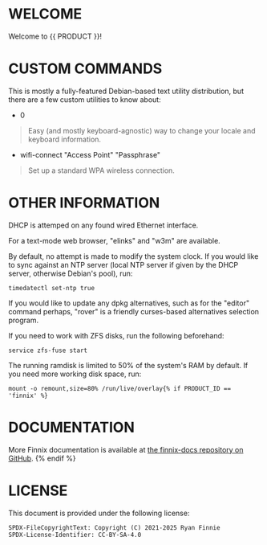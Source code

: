 # WELCOME

Welcome to {{ PRODUCT }}!

# CUSTOM COMMANDS

This is mostly a fully-featured Debian-based text utility distribution, but
there are a few custom utilities to know about:

- 0

> Easy (and mostly keyboard-agnostic) way to change your locale and keyboard
> information.

- wifi-connect "Access Point" "Passphrase"

> Set up a standard WPA wireless connection.

# OTHER INFORMATION

DHCP is attemped on any found wired Ethernet interface.

For a text-mode web browser, "elinks" and "w3m" are available.

By default, no attempt is made to modify the system clock. If you would like to
sync against an NTP server (local NTP server if given by the DHCP server,
otherwise Debian's pool), run:

    timedatectl set-ntp true

If you would like to update any dpkg alternatives, such as for the "editor"
command perhaps, "rover" is a friendly curses-based alternatives selection
program.

If you need to work with ZFS disks, run the following beforehand:

    service zfs-fuse start

The running ramdisk is limited to 50% of the system's RAM by default. If you
need more working disk space, run:

    mount -o remount,size=80% /run/live/overlay{% if PRODUCT_ID == 'finnix' %}

# DOCUMENTATION

More Finnix documentation is available at [the finnix-docs repository on
GitHub](https://github.com/finnix/finnix-docs).
{% endif %}
# LICENSE

This document is provided under the following license:

    SPDX-FileCopyrightText: Copyright (C) 2021-2025 Ryan Finnie
    SPDX-License-Identifier: CC-BY-SA-4.0
